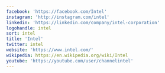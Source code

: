 ```yaml
---
facebook: 'https://facebook.com/Intel'
instagram: 'http://instagram.com/intel'
linkedin: 'https://linkedin.com/company/intel-corporation'
logohandle: intel
sort: intel
title: 'Intel'
twitter: intel
website: 'https://www.intel.com/'
wikipedia: https://en.wikipedia.org/wiki/Intel
youtube: 'https://youtube.com/user/channelintel'
---
```


